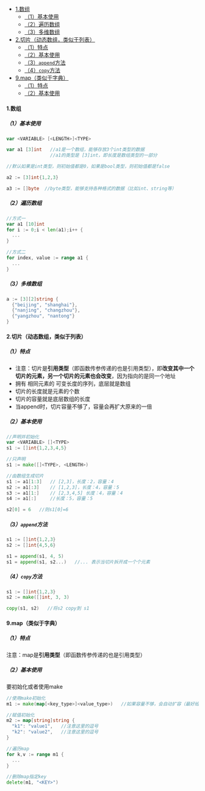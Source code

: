 
<!-- @import "[TOC]" {cmd="toc" depthFrom=1 depthTo=6 orderedList=false} -->
<!-- code_chunk_output -->

- [1.数组](#1数组)
  - [（1）基本使用](#1基本使用)
  - [（2）遍历数组](#2遍历数组)
  - [（3）多维数组](#3多维数组)
- [2.切片（动态数组，类似于列表）](#2切片动态数组类似于列表)
  - [（1）特点](#1特点)
  - [（2）基本使用](#2基本使用)
  - [（3）`append`方法](#3append方法)
  - [（4）`copy`方法](#4copy方法)
- [9.map（类似于字典）](#9map类似于字典)
  - [（1）特点](#1特点-1)
  - [（2）基本使用](#2基本使用-1)

<!-- /code_chunk_output -->

#### 1.数组

##### （1）基本使用
```go
var <VARIABLE> [<LENGTH>]<TYPE>

var a1 [3]int   //a1是一个数组，能够存放3个int类型的数据
                //a1的类型是 [3]int，即长度是数组类型的一部分

//默认如果是int类型，则初始值都是0，如果是bool类型，则初始值都是false

a2 := [3]int{1,2,3}

a3 := []byte  //byte类型，能够支持各种格式的数据（比如int、string等）
```

##### （2）遍历数组
```go
//方式一
var a1 [10]int
for i := 0;i < len(a1);i++ {
  ...
}

//方式二
for index, value := range a1 {
  ...
}
```


##### （3）多维数组
```go
a := [3][2]string {
  {"beijing", "shanghai"},
  {"nanjing", "changzhou"},
  {"yangzhou", "nantong"}
}
```

#### 2.切片（动态数组，类似于列表）

##### （1）特点
* 注意：切片是**引用类型**（即函数传参传递的也是引用类型），即**改变其中一个切片的元素，另一个切片的元素也会改变**，因为指向的是同一个地址
* 拥有 相同元素的 可变长度的序列，底层就是数组
* 切片的长度就是元素的个数
* 切片的容量就是底层数组的长度
* 当append时，切片容量不够了，容量会再扩大原来的一倍

##### （2）基本使用
```go
//声明并初始化
var <VARIABLE> []<TYPE>
s1 := []int{1,2,3,4,5}

//只声明
s1 := make([]<TYPE>, <LENGTH>)

//由数组生成切片
s1 := a1[1:3]   // [2,3]，长度：2，容量：4
s2 := a1[:3]    // [1,2,3]，长度：4，容量：5
s3 := a1[1:]    // [2,3,4,5] 长度：4，容量：4
s4 := a1[:]     //长度：5，容量：5

s2[0] = 6   //则s1[0]=6
```

##### （3）`append`方法
```go
s1 := []int{1,2,3}
s2 := []int{4,5,6}

s1 = append(s1, 4, 5)
s1 = append(s1, s2...)   //... 表示当切片拆开成一个个元素
```

##### （4）`copy`方法
```go
s1 := []int{1,2,3}
s2 := make([]int, 3, 3)

copy(s1, s2)   //将s2 copy到 s1
```


#### 9.map（类似于字典）

##### （1）特点
注意：map是**引用类型**（即函数传参传递的也是引用类型）

##### （2）基本使用
要初始化或者使用make
```go
//使用make初始化
m1 := make(map[<key_type>]<value_type>)   //如果容量不够，会自动扩容（最好给出合适的长度：make(map[<key_type>]<value_type>, <length>) ，这样避免扩容，提高效率）

//赋值初始化
m2 := map[string]string {
  "k1": "value1",   //注意这里的逗号
  "k2": "value2",   //注意这里的逗号
}

//遍历map
for k,v := range m1 {
  ...
}

//删除map指定key
delete(m1, "<KEY>")
```
